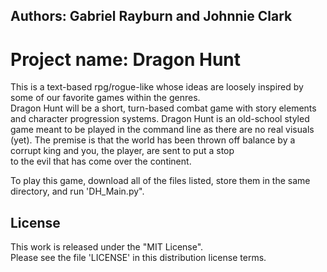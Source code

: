 ## Authors: Gabriel Rayburn and Johnnie Clark  

# **Project name: Dragon Hunt**  
This is a text-based rpg/rogue-like whose ideas are loosely inspired by some of our favorite games within the genres.  
Dragon Hunt will be a short, turn-based combat game with story elements and character progression systems. Dragon Hunt is an old-school styled game meant to be played in the command line as there are no real visuals (yet). 
The premise is that the world has been thrown off balance by a corrupt king and you, the player, are sent to put a stop  
to the evil that has come over the continent.  
  
To play this game, download all of the files listed, store them in the same directory, and run 'DH_Main.py".


## License  
  
This work is released under the "MIT License".  
Please see the file 'LICENSE' in this distribution license terms.  
